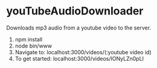# youTubeAudioDownloader
Downloads mp3 audio from a youtube video to the server. <br>
1) npm install <br>
2) node bin/www <br>
3) Navigate to: localhost:3000/videos/(:youtube video id) <br>
4) To get started: localhost:3000/videos/IONyLZn0pLI <br>
